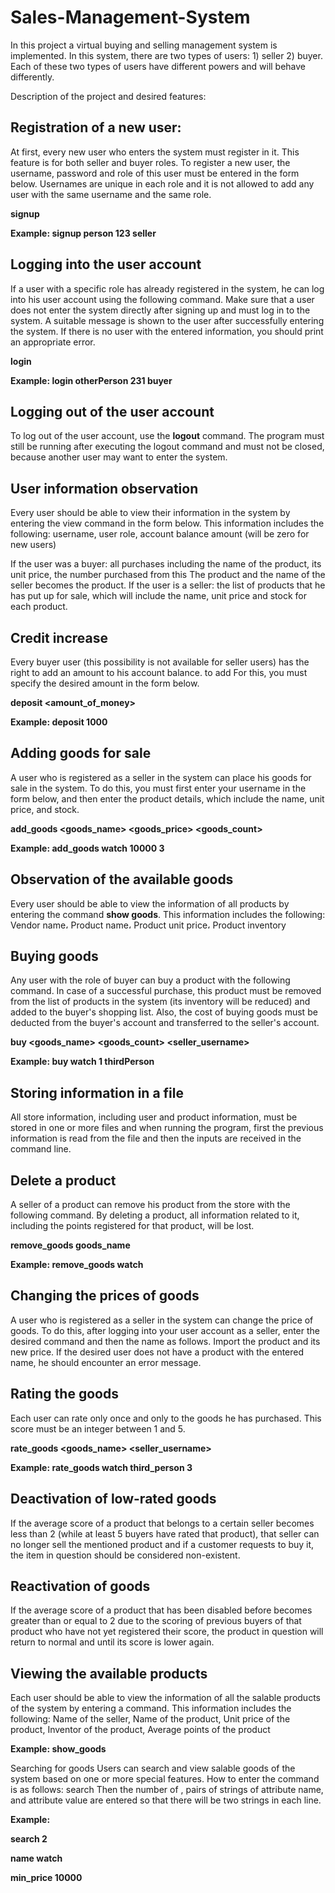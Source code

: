 # Sales-Management-System
In this project a virtual buying and selling management system is implemented. In this system, there are two types of users:  1) seller 2) buyer. Each of these two types of users have different powers and will behave differently. 

Description of the project and desired features:


<h2>Registration of a new user:</h2>

At first, every new user who enters the system must register in it. This feature is for both seller and buyer roles. To register a new user, the username, password and role of this user must be entered in the form below. Usernames are unique in each role and it is not allowed to add any user with the same username and the same role.

**signup <username> <password> <role>** 
  
**Example: signup person 123 seller**

<h2>Logging into the user account</h2>

If a user with a specific role has already registered in the system, he can log into his user account using the following command. Make sure that a user does not enter the system directly after signing up and must log in to the system. A suitable message is shown to the user after successfully entering the system. If there is no user with the entered information, you should print an appropriate error.

**login <username> <password> <role>**

**Example: login otherPerson 231 buyer**

<h2>Logging out of the user account</h2>

To log out of the user account, use the **logout** command. The program must still be running after executing the logout command and must not be closed, because another user may want to enter the system.

<h2>User information observation</h2>

Every user should be able to view their information in the system by entering the view command in the form below. 
This information includes the following: username, user role, account balance amount (will be zero for new users)

If the user was a buyer: all purchases including the name of the product, its unit price, the number purchased from this The product and the name of the seller becomes the product.
If the user is a seller: the list of products that he has put up for sale, which will include the name, unit price and stock for each product.

<h2>Credit increase</h2>

Every buyer user (this possibility is not available for seller users) has the right to add an amount to his account balance.
to add For this, you must specify the desired amount in the form below.

**deposit <amount_of_money>**

**Example: deposit 1000**

<h2>Adding goods for sale</h2>

A user who is registered as a seller in the system can place his goods for sale in the system. To do this, you must first enter your username in the form below, and then enter the product details, which include the name, unit price, and stock. 

**add_goods <goods_name> <goods_price> <goods_count>**

**Example: add_goods watch 10000 3**

<h2>Observation of the available goods</h2>

Every user should be able to view the information of all products by entering the command **show goods**. This information includes the following:
Vendor name، Product name، Product unit price، Product inventory

<h2>Buying goods</h2>

Any user with the role of buyer can buy a product with the following command. In case of a successful purchase, this product must be removed from the list of products in the system (its inventory will be reduced) and added to the buyer's shopping list. Also, the cost of buying goods must be deducted from the buyer's account and transferred to the seller's account.

**buy <goods_name> <goods_count> <seller_username>**

**Example: buy watch 1 thirdPerson**

<h2>Storing information in a file</h2>
All store information, including user and product information, must be stored in one or more files and when running the program, first the previous information is read from the file and then the inputs are received in the command line.

<h2>Delete a product</h2>
A seller of a product can remove his product from the store with the following command. By deleting a product, all information related to it, including the points registered for that product, will be lost. 

**remove_goods goods_name**

**Example: remove_goods watch**

<h2>Changing the prices of goods</h2>
A user who is registered as a seller in the system can change the price of goods. To do this, after logging into your user account as a seller, enter the desired command and then the name as follows. Import the product and its new price. If the desired user does not have a product with the entered name, he should encounter an error message.

<h2>Rating the goods</h2>
Each user can rate only once and only to the goods he has purchased. This score must be an integer between 1 and 5.

**rate_goods <goods_name> <seller_username> <rating>**

**Example: rate_goods watch third_person 3**

<h2>Deactivation of low-rated goods</h2>
If the average score of a product that belongs to a certain seller becomes less than 2 (while at least 5 buyers have rated that product), that seller can no longer sell the mentioned product and if a customer requests to buy it, the item in question should be considered non-existent.

<h2>Reactivation of goods</h2>
If the average score of a product that has been disabled before becomes greater than or equal to 2 due to the scoring of previous buyers of that product who have not yet registered their score, the product in question will return to normal and until its score is lower again.

<h2>Viewing the available products</h2>
Each user should be able to view the information of all the salable products of the system by entering a command. This information includes the following:
Name of the seller, Name of the product, Unit price of the product, Inventor of the product, Average points of the product

**Example: show_goods**

</h2>Searching for goods</h2>
Users can search and view salable goods of the system based on one or more special features. How to enter the command is as follows:
search <number_of_conditions> <goods_attribute> <attribute_value>
Then the number of <number_of_conditions>, pairs of strings of attribute name, and attribute value are entered so that there will be two strings in each line.

**Example:**

**search 2** 

**name watch**

**min_price 10000**
